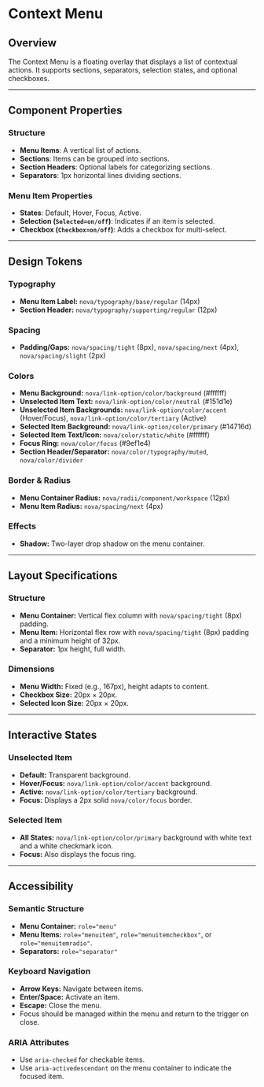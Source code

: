 # Context Menu

## Overview

The Context Menu is a floating overlay that displays a list of contextual actions. It supports sections, separators, selection states, and optional checkboxes.

---

## Component Properties

### Structure
- **Menu Items**: A vertical list of actions.
- **Sections**: Items can be grouped into sections.
- **Section Headers**: Optional labels for categorizing sections.
- **Separators**: 1px horizontal lines dividing sections.

### Menu Item Properties
- **States**: Default, Hover, Focus, Active.
- **Selection (`Selected=on/off`)**: Indicates if an item is selected.
- **Checkbox (`Checkbox=on/off`)**: Adds a checkbox for multi-select.

---

## Design Tokens

### Typography
- **Menu Item Label:** `nova/typography/base/regular` (14px)
- **Section Header:** `nova/typography/supporting/regular` (12px)

### Spacing
- **Padding/Gaps:** `nova/spacing/tight` (8px), `nova/spacing/next` (4px), `nova/spacing/slight` (2px)

### Colors
- **Menu Background:** `nova/link-option/color/background` (#ffffff)
- **Unselected Item Text:** `nova/link-option/color/neutral` (#151d1e)
- **Unselected Item Backgrounds:** `nova/link-option/color/accent` (Hover/Focus), `nova/link-option/color/tertiary` (Active)
- **Selected Item Background:** `nova/link-option/color/primary` (#14716d)
- **Selected Item Text/Icon:** `nova/color/static/white` (#ffffff)
- **Focus Ring:** `nova/color/focus` (#9ef1e4)
- **Section Header/Separator:** `nova/color/typography/muted`, `nova/color/divider`

### Border & Radius
- **Menu Container Radius:** `nova/radii/component/workspace` (12px)
- **Menu Item Radius:** `nova/spacing/next` (4px)

### Effects
- **Shadow:** Two-layer drop shadow on the menu container.

---

## Layout Specifications

### Structure
- **Menu Container:** Vertical flex column with `nova/spacing/tight` (8px) padding.
- **Menu Item:** Horizontal flex row with `nova/spacing/tight` (8px) padding and a minimum height of 32px.
- **Separator:** 1px height, full width.

### Dimensions
- **Menu Width:** Fixed (e.g., 167px), height adapts to content.
- **Checkbox Size:** 20px × 20px.
- **Selected Icon Size:** 20px × 20px.

---

## Interactive States

### Unselected Item
- **Default:** Transparent background.
- **Hover/Focus:** `nova/link-option/color/accent` background.
- **Active:** `nova/link-option/color/tertiary` background.
- **Focus:** Displays a 2px solid `nova/color/focus` border.

### Selected Item
- **All States:** `nova/link-option/color/primary` background with white text and a white checkmark icon.
- **Focus:** Also displays the focus ring.

---

## Accessibility

### Semantic Structure
- **Menu Container:** `role="menu"`
- **Menu Items:** `role="menuitem"`, `role="menuitemcheckbox"`, or `role="menuitemradio"`.
- **Separators:** `role="separator"`

### Keyboard Navigation
- **Arrow Keys:** Navigate between items.
- **Enter/Space:** Activate an item.
- **Escape:** Close the menu.
- Focus should be managed within the menu and return to the trigger on close.

### ARIA Attributes
- Use `aria-checked` for checkable items.
- Use `aria-activedescendant` on the menu container to indicate the focused item.
